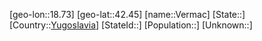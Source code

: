 ﻿---
location: [42.45,18.73]
type: City
tags:
- geo/City


SpocWebEntityId: 35250
isDeleted: false
confidential: public

---
[geo-lon::18.73]
[geo-lat::42.45]
[name::Vermac]
[State::]
[Country::[Yugoslavia](geo/Continent/Europe/Yugoslavia.md)]
[StateId::]
[Population::]
[Unknown::]

